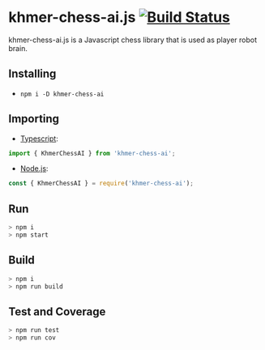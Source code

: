 # khmer-chess-ai.js [![Build Status](https://travis-ci.com/K4us/khmer-chess-ai.js.svg?branch=main)](https://travis-ci.com/K4us/khmer-chess-ai.js)

khmer-chess-ai.js is a Javascript chess library that is used as player robot brain.

## Installing

* `npm i -D khmer-chess-ai`

## Importing

* [Typescript](https://www.typescriptlang.org/): 
```typescript
import { KhmerChessAI } from 'khmer-chess-ai';
```
* [Node.js](https://nodejs.org/en/): 
```javascript
const { KhmerChessAI } = require('khmer-chess-ai');
```

## Run

```bash
> npm i
> npm start
```

## Build

```bash
> npm i
> npm run build
```

## Test and Coverage

```bash
> npm run test
> npm run cov
```
